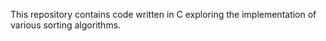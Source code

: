 This repository contains code written in C exploring the implementation of various sorting algorithms.